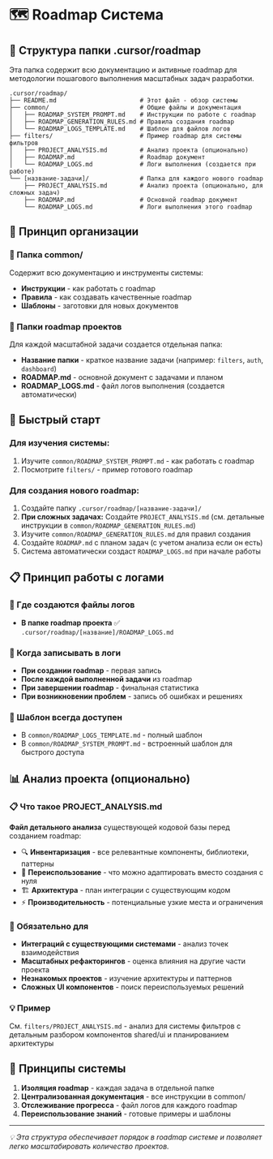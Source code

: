 # 🗺️ Roadmap Система

## 📁 Структура папки .cursor/roadmap

Эта папка содержит всю документацию и активные roadmap для методологии пошагового выполнения масштабных задач разработки.

```
.cursor/roadmap/
├── README.md                       # Этот файл - обзор системы
├── common/                         # Общие файлы и документация
│   ├── ROADMAP_SYSTEM_PROMPT.md    # Инструкции по работе с roadmap
│   ├── ROADMAP_GENERATION_RULES.md # Правила создания roadmap
│   └── ROADMAP_LOGS_TEMPLATE.md    # Шаблон для файлов логов
├── filters/                        # Пример roadmap для системы фильтров
│   ├── PROJECT_ANALYSIS.md         # Анализ проекта (опционально)
│   ├── ROADMAP.md                  # Roadmap документ
│   └── ROADMAP_LOGS.md             # Логи выполнения (создается при работе)
└── [название-задачи]/              # Папка для каждого нового roadmap
    ├── PROJECT_ANALYSIS.md         # Анализ проекта (опционально, для сложных задач)
    ├── ROADMAP.md                  # Основной roadmap документ
    └── ROADMAP_LOGS.md             # Логи выполнения этого roadmap
```

## 🔄 Принцип организации

### 📂 Папка common/
Содержит всю документацию и инструменты системы:
- **Инструкции** - как работать с roadmap
- **Правила** - как создавать качественные roadmap
- **Шаблоны** - заготовки для новых документов

### 📂 Папки roadmap проектов
Для каждой масштабной задачи создается отдельная папка:
- **Название папки** - краткое название задачи (например: `filters`, `auth`, `dashboard`)
- **ROADMAP.md** - основной документ с задачами и планом
- **ROADMAP_LOGS.md** - файл логов выполнения (создается автоматически)

## 🚀 Быстрый старт

### Для изучения системы:
1. Изучите `common/ROADMAP_SYSTEM_PROMPT.md` - как работать с roadmap
2. Посмотрите `filters/` - пример готового roadmap

### Для создания нового roadmap:
1. Создайте папку `.cursor/roadmap/[название-задачи]/`
2. **При сложных задачах:** Создайте `PROJECT_ANALYSIS.md` (см. детальные инструкции в `common/ROADMAP_GENERATION_RULES.md`)
3. Изучите `common/ROADMAP_GENERATION_RULES.md` для правил создания
4. Создайте `ROADMAP.md` с планом задач (с учетом анализа если он есть)
5. Система автоматически создаст `ROADMAP_LOGS.md` при начале работы

## 📋 Принцип работы с логами

### 🎯 Где создаются файлы логов
- **В папке roadmap проекта** ✅ `.cursor/roadmap/[название]/ROADMAP_LOGS.md`

### 📝 Когда записывать в логи
- **При создании roadmap** - первая запись
- **После каждой выполненной задачи** из roadmap
- **При завершении roadmap** - финальная статистика
- **При возникновении проблем** - запись об ошибках и решениях

### 🔄 Шаблон всегда доступен
- В `common/ROADMAP_LOGS_TEMPLATE.md` - полный шаблон
- В `common/ROADMAP_SYSTEM_PROMPT.md` - встроенный шаблон для быстрого доступа

## 📊 Анализ проекта (опционально)

### 📋 Что такое PROJECT_ANALYSIS.md
**Файл детального анализа** существующей кодовой базы перед созданием roadmap:
- 🔍 **Инвентаризация** - все релевантные компоненты, библиотеки, паттерны
- 🔄 **Переиспользование** - что можно адаптировать вместо создания с нуля  
- 🏗️ **Архитектура** - план интеграции с существующим кодом
- ⚡ **Производительность** - потенциальные узкие места и ограничения

### 🎯 Обязательно для
- **Интеграций с существующими системами** - анализ точек взаимодействия
- **Масштабных рефакторингов** - оценка влияния на другие части проекта
- **Незнакомых проектов** - изучение архитектуры и паттернов
- **Сложных UI компонентов** - поиск переиспользуемых решений

### 💡 Пример
См. `filters/PROJECT_ANALYSIS.md` - анализ для системы фильтров с детальным разбором компонентов shared/ui и планированием архитектуры

## 🎯 Принципы системы

1. **Изоляция roadmap** - каждая задача в отдельной папке
2. **Централизованная документация** - все инструкции в common/
3. **Отслеживание прогресса** - файл логов для каждого roadmap
4. **Переиспользование знаний** - готовые примеры и шаблоны

---

*💡 Эта структура обеспечивает порядок в roadmap системе и позволяет легко масштабировать количество проектов.* 